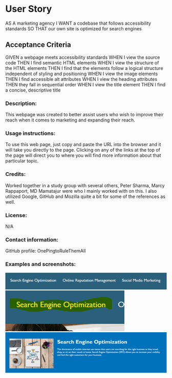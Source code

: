 # User Story
AS A marketing agency
I WANT a codebase that follows accessibility standards
SO THAT our own site is optimized for search engines

## Acceptance Criteria
GIVEN a webpage meets accessibility standards
WHEN I view the source code
THEN I find semantic HTML elements
WHEN I view the structure of the HTML elements
THEN I find that the elements follow a logical structure independent of styling and positioning
WHEN I view the image elements
THEN I find accessible alt attributes
WHEN I view the heading attributes
THEN they fall in sequential order
WHEN I view the title element
THEN I find a concise, descriptive title

### Description:
This webpage was created to better assist users who wish to improve their reach when it comes to marketing and expanding their reach. 

### Usage instructions: 
To use this web page, just copy and paste the URL into the browser and it will take you directly to the page. Clicking on any of the links at the top of the page will direct you to where you will find more information about that particular topic.

### Credits: 
Worked together in a study group with several others, Peter Sharma, Marcy Rappaport, MD Mamatajur were who I mainly worked with on this. I also utilized Google, GitHub and Mozilla quite a bit for some of the references as well. 

### License: 
N/A

### Contact information: 
GitHub profile: OnePingtoRuleThemAll

### Examples and screenshots: 
![image](./assets/images/Better-Marketing-Links.png)
![image](./assets/images/Search-Engine-Link-Example.png)
![image](./assets/images/Search-Engine-Link-Example-2.png)
